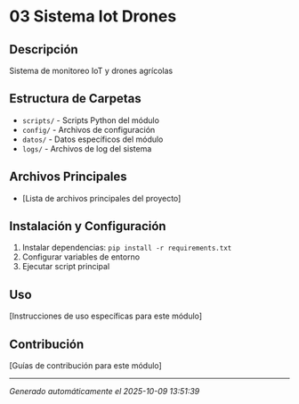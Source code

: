 # 03 Sistema Iot Drones

## Descripción
Sistema de monitoreo IoT y drones agrícolas

## Estructura de Carpetas
- `scripts/` - Scripts Python del módulo
- `config/` - Archivos de configuración
- `datos/` - Datos específicos del módulo
- `logs/` - Archivos de log del sistema

## Archivos Principales
- [Lista de archivos principales del proyecto]

## Instalación y Configuración
1. Instalar dependencias: `pip install -r requirements.txt`
2. Configurar variables de entorno
3. Ejecutar script principal

## Uso
[Instrucciones de uso específicas para este módulo]

## Contribución
[Guías de contribución para este módulo]

---
*Generado automáticamente el 2025-10-09 13:51:39*
